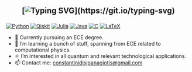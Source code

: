 <h2 align="center">
  
[![Typing SVG](https://readme-typing-svg.demolab.com?font=Fira+Code&pause=1000&color=28D6FF&random=false&width=435&separator=%3C&lines=printf(%22I'm+Panagiotis%22);%3CContact+me!%3Csystem.out.println(%22I'm+Panagiotis%22);%3CJava+is+so+verbose...)](https://git.io/typing-svg)
</h2>

<p>
  <a href="#"><img alt="Python" src="https://img.shields.io/badge/Python-14354C.svg?logo=python&logoColor=white"></a>
  <a href="#"><img alt="Qiskit" src="https://img.shields.io/badge/-Qiskit-6929C4?logo=Qiskit&logoColor=white"></a>
  <a href="#"><img alt="Julia" src="https://img.shields.io/badge/Julia-9558B2.svg?logo=Julia&logoColor=white"></a>
  <a href="#"><img alt="Java" src="https://custom-icon-badges.herokuapp.com/badge/Java-white.svg?logo=java&logoColor=03599C"></a>
  <a href="#"><img alt="C" src="https://custom-icon-badges.herokuapp.com/badge/C-03599C.svg?logo=c-in-hexagon&logoColor=white"></a>
  <a href="#"><img alt="LaTeX" src="https://img.shields.io/badge/LaTeX-008080.svg?logo=LaTeX&logoColor=white"></a>
</p>

- 🔭 Currently pursuing an ECE degree.
- 🌱 I’m learning a bunch of stuff, spanning from ECE related to computational physics.
- ⚛ I’m interested in all quantum and relevant technological applications.
- 📫 Contact me: constantinidisjpanagiotis@gmail.com
<!--
**pConstantinidis/pConstantinidis** is a ✨ _special_ ✨ repository because its `README.md` (this file) appears on your GitHub profile.
-->
